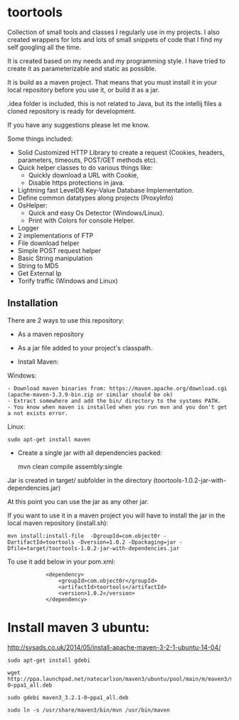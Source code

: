toortools
=========

Collection of small tools and classes I regularly use in my projects. I also created wrappers for lots and lots of small snippets of code that I find my self googling all the time.

It is created based on my needs and my programming style. I have tried to create it as parameterizable and static as possible.

It is build as a maven project. That means that you must install it in your local repository before you use it, or build it as a jar. 

.idea folder is included, this is not related to Java, but its the intellij files a cloned repository is ready for development.

If you have any suggestions please let me know.

Some things included:


* Solid Customized HTTP Library to create a request (Cookies, headers, parameters, timeouts, POST/GET methods etc).
* Quick helper classes to do various things like: 
    - Quickly download a URL with Cookie,
    - Disable https protections in java.
* Lightning fast LevelDB Key-Value Database Implementation.
* Define common datatypes along projects (ProxyInfo)
* OsHelper:
    - Quick and easy Os Detector (Windows/Linux).
    - Print with Colors for console Helper.
* Logger
* 2 implementations of FTP
* File download helper
* Simple POST request helper
* Basic String manipulation
* String to MD5
* Get External Ip
* Torify traffic (Windows and Linux)

Installation
------------

There are 2 ways to use this repository:

* As a maven repository
* As a jar file added to your project's classpath.


* Install Maven:

Windows:

    - Download maven binaries from: https://maven.apache.org/download.cgi (apache-maven-3.3.9-bin.zip or similar should be ok)
    - Extract somewhere and add the bin/ directory to the systems PATH.
    - You know when maven is installed when you run mvn and you don't get a not exists error.
    
Linux:

    sudo apt-get install maven
    
* Create a single jar with all dependencies packed:

    mvn clean compile assembly:single
    
Jar is created in target/ subfolder in the directory (toortools-1.0.2-jar-with-dependencies.jar)

At this point you can use the jar as any other jar.

If you want to use it in a maven project you will have to install the jar in the local maven repository (install.sh):
    
    mvn install:install-file  -DgroupId=com.object0r -DartifactId=toortools -Dversion=1.0.2 -Dpackaging=jar -Dfile=target/toortools-1.0.2-jar-with-dependencies.jar

To use it add below in your pom.xml:    
    
                <dependency>
                    <groupId>com.object0r</groupId>
                    <artifactId>toortools</artifactId>
                    <version>1.0.2</version>
                </dependency>
            
Install maven 3 ubuntu:
=======================

http://sysads.co.uk/2014/05/install-apache-maven-3-2-1-ubuntu-14-04/

    sudo apt-get install gdebi
    
    wget http://ppa.launchpad.net/natecarlson/maven3/ubuntu/pool/main/m/maven3/maven3_3.2.1-0~ppa1_all.deb
    
    sudo gdebi maven3_3.2.1-0~ppa1_all.deb
    
    sudo ln -s /usr/share/maven3/bin/mvn /usr/bin/maven